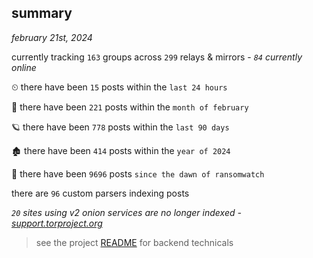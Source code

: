 
## summary
_february 21st, 2024_

currently tracking `163` groups across `299` relays & mirrors - _`84` currently online_

⏲ there have been `15` posts within the `last 24 hours`

🦈 there have been `221` posts within the `month of february`

🪐 there have been `778` posts within the `last 90 days`

🏚 there have been `414` posts within the `year of 2024`

🦕 there have been `9696` posts `since the dawn of ransomwatch`

there are `96` custom parsers indexing posts

_`20` sites using v2 onion services are no longer indexed - [support.torproject.org](https://support.torproject.org/onionservices/v2-deprecation/)_

> see the project [README](https://github.com/joshhighet/ransomwatch#ransomwatch--) for backend technicals
